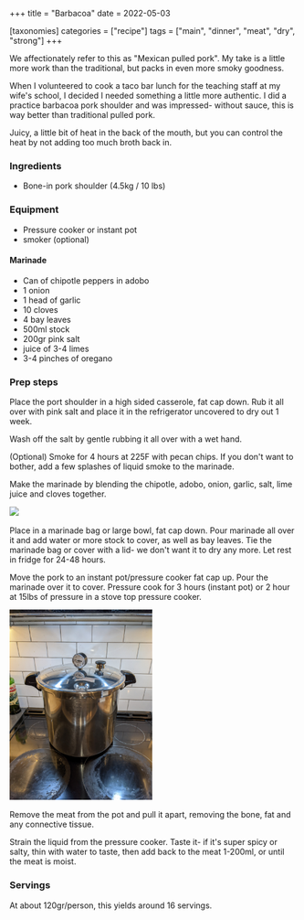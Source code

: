 +++
title = "Barbacoa"
date = 2022-05-03

[taxonomies]
categories = ["recipe"]
tags = ["main", "dinner", "meat", "dry", "strong"]
+++

We affectionately refer to this as "Mexican pulled pork". My take is a little more work than the traditional, but packs in even more smoky goodness.

<!-- more -->


When I volunteered to cook a taco bar lunch for the teaching staff at my wife's school, I decided I needed
something a little more authentic.  I did a practice barbacoa pork shoulder and was impressed-
without sauce, this is way better than traditional pulled pork.

Juicy, a little bit of heat in the back of the mouth, but you can control the heat by not adding too much broth back in.


### Ingredients

- Bone-in pork shoulder (4.5kg / 10 lbs)

### Equipment

- Pressure cooker or instant pot
- smoker (optional)

#### Marinade

- Can of chipotle peppers in adobo
- 1 onion
- 1 head of garlic
- 10 cloves
- 4 bay leaves
- 500ml stock
- 200gr pink salt
- juice of 3-4 limes
- 3-4 pinches of oregano

### Prep steps

Place the port shoulder in a high sided casserole, fat cap down. Rub it all over with pink salt and place it in the refrigerator uncovered to dry out 1 week.

Wash off the salt by gentle rubbing it all over with a wet hand.

(Optional) Smoke for 4 hours at 225F with pecan chips. If you don't want to  bother, add a few splashes of liquid smoke to the marinade.

Make the marinade by blending the chipotle, adobo, onion, garlic, salt, lime juice and cloves together.

<img src="picture1.jpg" width=250>

Place in a marinade bag or large bowl, fat cap down.  Pour marinade all over it and add water or more stock to cover, as well as bay leaves. Tie
 the marinade bag or cover with a lid- we don't want it to dry any more. Let rest in fridge for 24-48 hours.

Move the pork to an instant pot/pressure cooker fat cap up.  Pour the marinade over it to cover.  Pressure cook for 3 hours (instant pot) or 2 hour at 15lbs of pressure in a stove top pressure cooker.

<img src="picture2.jpg" width=250>


Remove the meat from the pot and pull it apart, removing the bone, fat and any connective tissue.

Strain the liquid from the pressure cooker.  Taste it- if it's super spicy or salty, thin with water to taste, then add back to the meat 1-200ml, or until the meat is moist.


### Servings

At about 120gr/person, this yields around 16 servings. 
